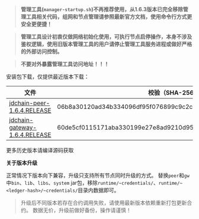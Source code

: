 > **管理工具(`manager-startup.sh`)不再推荐使用，从1.6.3版本已完全移除管理工具相关代码，组网和节点管理请参照最新官方文档，使用命令行方式更安全更便捷！**

> **管理工具设计初衷仅做网络初始化使用，可执行节点启停操作，本身不涉及鉴权逻辑，使用旧版本管理工具的用户请停止管理工具服务进程或做好严格的外部访问控制。**

> **不要对外暴露管理工具访问地址！！！**

安装包下载，仅提供最近版本下载：

| 文件                                                                                                                    | 校验（SHA-256）  | 更新时间       | 文件大小    |
|-----------------------------------------------------------------------------------------------------------------------| ----  |------------|---------|
| [jdchain-peer-1.6.4.RELEASE](https://jdchain.s3.cn-north-1.jdcloud-oss.com/jdchain-peer-1.6.4.RELEASE.zip)       | 06b8a30120ad34b334096df95f076899c9c2c28a37fe3641c8d7f69611d56a67 | 2022/05/11 | 114.45M |
| [jdchain-gateway-1.6.4.RELEASE](https://jdchain.s3.cn-north-1.jdcloud-oss.com/jdchain-gateway-1.6.4.RELEASE.zip) | 60de5cf0115171aba330199e27e8ad9210d95d7909f691fbfd837a787578f5ed | 2022/05/11 | 114.22M |

更多历史版本请编译源码获取

**关于版本升级**

正常情况下版本向下兼容，升级只支持所有节点同时升级的方式。
替换`peer`和`gw`中`bin`、`lib`、`libs`、`system` jar包，移除`runtime/~credentials/`、`runtime/~<ledger-hash>/~credentials/`目录内数据即可。

> 升级后不同版本若存在合约调用失败，请使用最新版本依赖重新打包更新合约。
> 数据无价，升级前做好备份，操作请谨慎！
